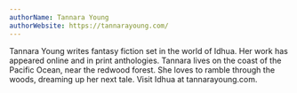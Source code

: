 ```yaml
---
authorName: Tannara Young
authorWebsite: https://tannarayoung.com/
---
```

Tannara Young writes fantasy fiction set in the world of Idhua. Her work has appeared online and in print anthologies. Tannara lives on the coast of the Pacific Ocean, near the redwood forest. She loves to ramble through the woods, dreaming up her next tale. Visit Idhua at tannarayoung.com.